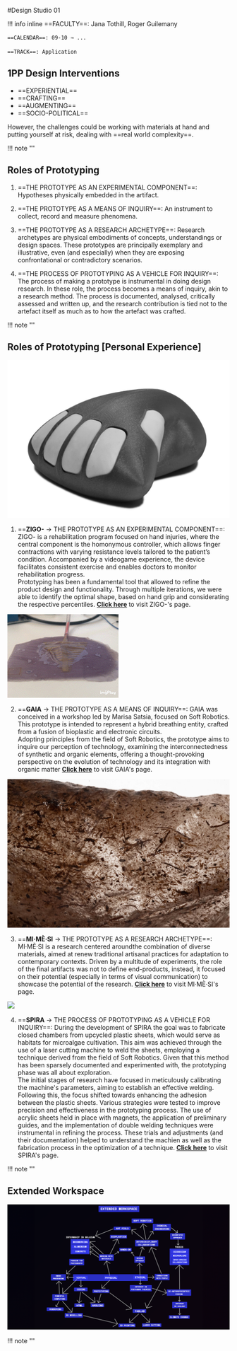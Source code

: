 #Design Studio 01

!!! info inline
    ==FACULTY==: Jana Tothill, Roger Guilemany 

    ==CALENDAR==: 09-10 → ...

    ==TRACK==: Application

<div style="clear:both;"></div>
<div style="clear:both;"></div>

## 1PP Design Interventions

- ==EXPERIENTIAL==
- ==CRAFTING==
- ==AUGMENTING==
- ==SOCIO-POLITICAL==

However, the challenges could be working with materials at hand and putting yourself at risk, dealing with ==real world complexity==.

!!! note ""

## Roles of Prototyping

1. ==THE PROTOTYPE AS AN EXPERIMENTAL COMPONENT==: 
Hypotheses physically embedded in the artifact.

2. ==THE PROTOTYPE AS A MEANS OF INQUIRY==:
An instrument to collect, record and measure phenomena. 

3. ==THE PROTOTYPE AS A RESEARCH ARCHETYPE==:
Research archetypes are physical embodiments of concepts, understandings or design spaces. These prototypes are principally exemplary and illustrative, even (and especially) when they are exposing confrontational or contradictory scenarios.

4. ==THE PROCESS OF PROTOTYPING AS A VEHICLE FOR INQUIRY==:
The process of making a prototype is instrumental in doing design research.
In these role, the process becomes a means of inquiry, akin to a research method.
The process is documented, analysed, critically assessed and written up, and the research contribution is tied not to the artefact itself as much as to how the artefact was crafted.

!!! note ""

## Roles of Prototyping [Personal Experience]

![](../images/zigo-_prototype.png)

1. ==**ZIGO-** → THE PROTOTYPE AS AN EXPERIMENTAL COMPONENT==:
ZIGO- is a rehabilitation program    focused on hand injuries, where the central component is the homonymous controller, which allows finger contractions with varying resistance levels tailored to the patient’s condition. Accompanied by a videogame experience, the device facilitates consistent exercise and enables doctors to monitor rehabilitation progress. <div></div> Prototyping has been a fundamental tool that allowed to refine the product design and functionality. Through multiple iterations, we were able to identify the optimal shape, based on hand grip and considerating the respective percentiles. 
**[Click here](https://nicolobaldi.com/ZIGO)** to visit ZIGO-'s page.

![](../images/IMB_J8e4LU.GIF)

2. ==**GAIA** → THE PROTOTYPE AS A MEANS OF INQUIRY==:
GAIA was conceived in a workshop led by Marisa Satsia, focused on Soft Robotics. This prototype is intended to represent a hybrid breathing entity, crafted from a fusion of bioplastic and electronic circuits. <div></div>
Adopting principles from the field of Soft Robotics, the prototype aims to inquire our perception of technology, examining the interconnectedness of synthetic and organic elements, offering a thought-provoking perspective on the evolution of technology and its integration with organic matter
**[Click here](https://www.instagram.com/p/CxLCxMMI7XF/?utm_source=ig_web_copy_link)** to visit GAIA's page.

![](../images/mimesi_prototype.jpeg)

3.  ==**MI·MÈ·SI** → THE PROTOTYPE AS A RESEARCH ARCHETYPE==:
MI·MÈ·SI is a research centered aroundthe combination of diverse materials, aimed at renew traditional artisanal practices for adaptation to contemporary contexts. Driven by a multitude of experiments, the role of the final artifacts was not to define end-products, instead, it focused on their potential (especially in terms of visual communication) to showcase the potential of the research. 
**[Click here](https://nicolobaldi.com/MI-ME-SI)** to visit MI·MÈ·SI's page.

![](../images/DSC_9708.jpg)

4. ==**SPIRA** → THE PROCESS OF PROTOTYPING AS A VEHICLE FOR INQUIRY==:
During the development of SPIRA the goal was to fabricate closed chambers from upcycled plastic sheets, which would serve as habitats for microalgae cultivation. This aim was achieved through the use of a laser cutting machine to weld the sheets, employing a technique derived from the field of Soft Robotics. Given that this method has been sparsely documented and experimented with, the prototyping phase was all about exploration. <div></div>
The initial stages of research have focused in meticulously calibrating the machine's parameters, aiming to establish an effective welding. Following this, the focus shifted towards enhancing the adhesion between the plastic sheets. Various strategies were tested to improve precision and effectiveness in the prototyping process. 
The use of acrylic sheets held in place with magnets, the application of preliminary guides, and the implementation of double welding techniques were instrumental in refining the process. 
These trials and adjustments (and their documentation) helped to understand the machien as well as the fabrication process in the optimization of a technique. 
**[Click here](https://whimsical-furniture-2bf.notion.site/SPIRA-ENG-f9d433bcbbe9413eabf8a8f6daf761e6?pvs=4)** to visit SPIRA's page.

!!! note ""

## Extended Workspace

![](../images/EW0.png)

!!! note ""
